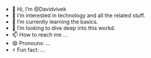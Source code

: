 - 👋 Hi, I’m @Davidvivek
- 👀 I’m interested in technology and all the related stuff.
- 🌱 I’m currently learning the basics.
- 💞️ I’m looking to dive deep into this workd.
- 📫 How to reach me ...
- 😄 Pronouns: ...
- ⚡ Fun fact: ...

<!---
Davidvivek/Davidvivek is a ✨ special ✨ repository because its `README.md` (this file) appears on your GitHub profile.
You can click the Preview link to take a look at your changes.
--->
